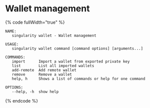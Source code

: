 # Wallet management

{% code fullWidth="true" %}
```
NAME:
   singularity wallet - Wallet management

USAGE:
   singularity wallet command [command options] [arguments...]

COMMANDS:
   import      Import a wallet from exported private key
   list        List all imported wallets
   add-remote  Add remote wallet
   remove      Remove a wallet
   help, h     Shows a list of commands or help for one command

OPTIONS:
   --help, -h  show help
```
{% endcode %}
